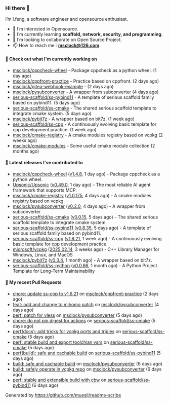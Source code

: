 ### Hi there 👋

I’m l.feng, a software engineer and opensource enthusiast.

- 👀 I’m interested in Opensource.
- 🌱 I’m currently learning **scaffold, network, security, and programming**.
- 💞️ I’m looking to collaborate on Open Source Project.
- 📫 How to reach me : **msclock@126.com**.

#### 👷 Check out what I'm currently working on

- [msclock/cppcheck-wheel](https://github.com/msclock/cppcheck-wheel) - Package cppcheck as a python wheel. (1 day ago)
- [msclock/cppfront-practice](https://github.com/msclock/cppfront-practice) - Practice based on cppfront. (2 days ago)
- [msclock/gitea-webhook-example](https://github.com/msclock/gitea-webhook-example) -  (2 days ago)
- [msclock/pysubconverter](https://github.com/msclock/pysubconverter) - A wrapper from subconverter (4 days ago)
- [serious-scaffold/ss-pybind11](https://github.com/serious-scaffold/ss-pybind11) - A template of serious scaffold family based on pybind11. (5 days ago)
- [serious-scaffold/ss-cmake](https://github.com/serious-scaffold/ss-cmake) - The shared serious scaffold template to integrate cmake system. (5 days ago)
- [msclock/pybit7z](https://github.com/msclock/pybit7z) - A wrapper based on bit7z. (1 week ago)
- [serious-scaffold/ss-cpp](https://github.com/serious-scaffold/ss-cpp) - A continuously evolving basic template for cpp development practice. (1 week ago)
- [msclock/cmake-registry](https://github.com/msclock/cmake-registry) - A cmake modules registry based on vcpkg (2 weeks ago)
- [msclock/cmake-modules](https://github.com/msclock/cmake-modules) - Some useful cmake module collection (2 months ago)

#### 🔭 Latest releases I've contributed to

- [msclock/cppcheck-wheel](https://github.com/msclock/cppcheck-wheel) ([v1.4.8](https://github.com/msclock/cppcheck-wheel/releases/tag/v1.4.8), 1 day ago) - Package cppcheck as a python wheel.
- [Upsonic/Upsonic](https://github.com/Upsonic/Upsonic) ([v0.49.0](https://github.com/Upsonic/Upsonic/releases/tag/v0.49.0), 1 day ago) - The most reliable AI agent framework that supports MCP.
- [msclock/cmake-registry](https://github.com/msclock/cmake-registry) ([v1.0.175](https://github.com/msclock/cmake-registry/releases/tag/v1.0.175), 4 days ago) - A cmake modules registry based on vcpkg
- [msclock/pysubconverter](https://github.com/msclock/pysubconverter) ([v0.2.0](https://github.com/msclock/pysubconverter/releases/tag/v0.2.0), 4 days ago) - A wrapper from subconverter
- [serious-scaffold/ss-cmake](https://github.com/serious-scaffold/ss-cmake) ([v0.0.15](https://github.com/serious-scaffold/ss-cmake/releases/tag/v0.0.15), 5 days ago) - The shared serious scaffold template to integrate cmake system.
- [serious-scaffold/ss-pybind11](https://github.com/serious-scaffold/ss-pybind11) ([v0.8.35](https://github.com/serious-scaffold/ss-pybind11/releases/tag/v0.8.35), 5 days ago) - A template of serious scaffold family based on pybind11.
- [serious-scaffold/ss-cpp](https://github.com/serious-scaffold/ss-cpp) ([v1.6.21](https://github.com/serious-scaffold/ss-cpp/releases/tag/v1.6.21), 1 week ago) - A continuously evolving basic template for cpp development practice.
- [microsoft/vcpkg](https://github.com/microsoft/vcpkg) ([2025.02.14](https://github.com/microsoft/vcpkg/releases/tag/2025.02.14), 3 weeks ago) - C&#43;&#43; Library Manager for Windows, Linux, and MacOS
- [msclock/pybit7z](https://github.com/msclock/pybit7z) ([v0.3.4](https://github.com/msclock/pybit7z/releases/tag/v0.3.4), 1 month ago) - A wrapper based on bit7z.
- [serious-scaffold/ss-python](https://github.com/serious-scaffold/ss-python) ([v0.0.66](https://github.com/serious-scaffold/ss-python/releases/tag/v0.0.66), 1 month ago) - A Python Project Template for Long-Term Maintainability

#### 🔨 My recent Pull Requests

- [chore: update ss-cpp to v1.6.21](https://github.com/msclock/cppfront-practice/pull/53) on [msclock/cppfront-practice](https://github.com/msclock/cppfront-practice) (2 days ago)
- [feat: add and change to mihomo patch](https://github.com/msclock/pysubconverter/pull/5) on [msclock/pysubconverter](https://github.com/msclock/pysubconverter) (4 days ago)
- [perf: patch for vless](https://github.com/msclock/pysubconverter/pull/4) on [msclock/pysubconverter](https://github.com/msclock/pysubconverter) (5 days ago)
- [chore: do not pin digest for actions](https://github.com/serious-scaffold/ss-cmake/pull/41) on [serious-scaffold/ss-cmake](https://github.com/serious-scaffold/ss-cmake) (5 days ago)
- [perf(docs): add tricks for vcpkg ports and triples](https://github.com/serious-scaffold/ss-cmake/pull/40) on [serious-scaffold/ss-cmake](https://github.com/serious-scaffold/ss-cmake) (5 days ago)
- [perf: stable build and export toolchian vars](https://github.com/serious-scaffold/ss-cmake/pull/39) on [serious-scaffold/ss-cmake](https://github.com/serious-scaffold/ss-cmake) (5 days ago)
- [perf(build): safe and cachable build](https://github.com/serious-scaffold/ss-pybind11/pull/139) on [serious-scaffold/ss-pybind11](https://github.com/serious-scaffold/ss-pybind11) (5 days ago)
- [build: safe and cachable build](https://github.com/msclock/pysubconverter/pull/3) on [msclock/pysubconverter](https://github.com/msclock/pysubconverter) (6 days ago)
- [build: safely operate in vcpkg repo](https://github.com/msclock/pysubconverter/pull/2) on [msclock/pysubconverter](https://github.com/msclock/pysubconverter) (6 days ago)
- [perf: stable and extensible build with cbw](https://github.com/serious-scaffold/ss-pybind11/pull/138) on [serious-scaffold/ss-pybind11](https://github.com/serious-scaffold/ss-pybind11) (6 days ago)

Generated by https://github.com/muesli/readme-scribe
